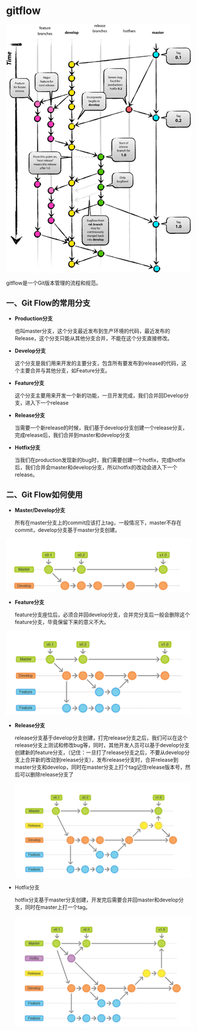 # gitflow

![](image/1366859-eda8da6a7d2385ad.png)

gitflow是一个Git版本管理的流程和规范。

## 一、Git Flow的常用分支

- **Production分支**

  也叫master分支，这个分支最近发布到生产环境的代码，最近发布的Release，这个分支只能从其他分支合并，不能在这个分支直接修改。

- **Develop分支**

  这个分支是我们用来开发的主要分支，包含所有要发布到release的代码，这个主要合并与其他分支，如Feature分支。

- **Feature分支**

  这个分支主要用来开发一个新的功能，一旦开发完成，我们合并回Develop分支，进入下一个release

- **Release分支**

  当需要一个新release的时候，我们基于develop分支创建一个release分支，完成release后，我们合并到master和develop分支

- **Hotfix分支**

  当我们在production发现新的bug时，我们需要创建一个hotfix，完成hotfix后，我们合并会master和develop分支，所以hotfix的改动会进入下一个release。

## 二、Git Flow如何使用

- **Master/Develop分支**

  所有在master分支上的commit应该打上tag，一般情况下，master不存在commit，develop分支基于master分支创建。

![image-20210528154549895](image/image-20210528154549895.png)

- **Feature分支**

  feature分支座位后，必须合并回develop分支，合并完分支后一般会删除这个feature分支，毕竟保留下来的意义不大。

![image-20210528154823875](image/image-20210528154823875.png)

- **Release分支**

  release分支基于develop分支创建，打完release分支之后，我们可以在这个release分支上测试和修改bug等，同时，其他开发人员可以基于develop分支创建新的feature分支，（记住：一旦打了release分支之后，不要从develop分支上合并新的改动到release分支），发布release分支时，合并release到master分支和develop，同时在master分支上打个tag记住release版本号，然后可以删除release分支了

  ![image-20210528155510240](image/image-20210528155510240.png)

- Hotfix分支

  hotfix分支基于master分支创建，开发完后需要合并回master和develop分支，同时在master上打一个tag。

  ![image-20210528155756584](image/image-20210528155756584.png)

## 